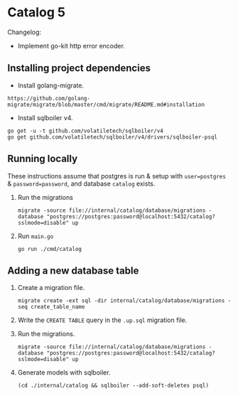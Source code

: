 # Catalog 5

Changelog:

- Implement go-kit http error encoder.

## Installing project dependencies

- Install golang-migrate.

```
https://github.com/golang-migrate/migrate/blob/master/cmd/migrate/README.md#installation
```

- Install sqlboiler v4.

```
go get -u -t github.com/volatiletech/sqlboiler/v4
go get github.com/volatiletech/sqlboiler/v4/drivers/sqlboiler-psql
```

## Running locally

These instructions assume that postgres is run & setup with `user=postgres` & `password=password`, and database `catalog` exists.

1. Run the migrations

   ```
   migrate -source file://internal/catalog/database/migrations -database "postgres://postgres:password@localhost:5432/catalog?sslmode=disable" up
   ```

1. Run `main.go`

   ```
   go run ./cmd/catalog
   ```

## Adding a new database table

1. Create a migration file.

   ```
   migrate create -ext sql -dir internal/catalog/database/migrations -seq create_table_name
   ```

1. Write the `CREATE TABLE` query in the `.up.sql` migration file.

1. Run the migrations.

   ```
   migrate -source file://internal/catalog/database/migrations -database "postgres://postgres:password@localhost:5432/catalog?sslmode=disable" up
   ```

1. Generate models with sqlboiler.

   ```
   (cd ./internal/catalog && sqlboiler --add-soft-deletes psql)
   ```
